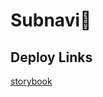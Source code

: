 # Subnavi🧭

## Deploy Links

[storybook](https://68415e7255ac6767cd35dc0c-djfjjcbtpg.chromatic.com/)

